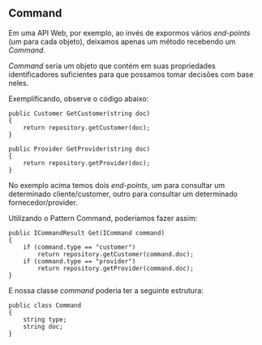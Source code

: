 ## Command

Em uma API Web, por exemplo, ao invés de expormos vários _end-points_ (um para cada objeto), deixamos apenas um método recebendo um _Command_.

_Command_ seria um objeto que contém em suas propriedades identificadores suficientes para que possamos tomar decisões com base neles.

Exemplificando, observe o código abaixo:
```
public Customer GetCustomer(string doc)
{
    return repository.getCustomer(doc);
}

public Provider GetProvider(string doc)
{
    return repository.getProvider(doc);
}
``` 

No exemplo acima temos dois _end-points_, um para consultar um determinado cliente/customer, outro para consultar um determinado fornecedor/provider.

Utilizando o Pattern Command, poderíamos fazer assim:

```
public ICommandResult Get(ICommand command)
{
    if (command.type == "customer")
        return repository.getCustomer(command.doc);
    if (command.type == "provider")
        return repository.getProvider(command.doc);
}
``` 

E nossa classe _command_ poderia ter a seguinte estrutura:
```
public class Command
{
    string type;
    string doc;
}
``` 